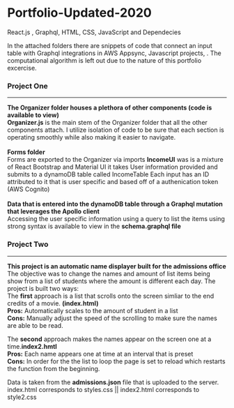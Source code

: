 # Portfolio-Updated-2020
React.js , Graphql, HTML, CSS, JavaScript and Dependecies

In the attached folders there are snippets of code that connect an input table with Graphql integrations in AWS Appsync, Javascript projects, . The computational algorithm is left out due to the nature of this portfolio excercise. 

<h3>Project One</h3>
<hr/>

<b>The Organizer folder houses a plethora of other components (code is available to view)</b><br/>
   <b>Organizer.js</b> is the main stem of the Organizer folder that all the other components attach. I utilize isolation of code to be 
    sure that each section is operating smoothly while also making it easier to navigate.<br/><br/>
<b> Forms folder</b><br/>
   Forms are exported to the Organizer via imports
   <b>IncomeUI</b> was is a mixture of React Bootstrap and Material UI it takes User information provided and submits to a dynamoDB table 
     called IncomeTable
   Each input has an ID attributed to it that is user specific and based off of a authenication token (AWS Cognito)<br/><br/>
<b>Data that is entered into the dynamoDB table through a Graphql mutation that leverages the Apollo client</b><br/>
   Accessing the user specific information using a query to list the items using strong syntax is available to view in the <b>                schema.graphql file </b><br/>
    
<h3>Project Two </h3>
<hr/>

<b> This project is an automatic name displayer built for the admissions office</b><br/>
   The objective was to change the names and amount of list items being show from a list of students where the amount is different each         day. The project is built       two ways: <br/>
   The <b>first</b> approach is a list that scrolls onto the screen simliar to the end credits of a movie. <b>(index.html)</b><br/>
   <b>Pros:</b> Automatically scales to the amount of student in a list<br/>
   <b>Cons:</b> Manually adjust the speed of the scrolling to make sure the names are able to be read.<br/>
   
   The <b>second</b> approach makes the names appear on the screen one at a time.<b>index2.hmtl</b><br/>
   <b> Pros:</b> Each name appears one at time at an interval that is preset<br/>
   <b> Cons:</b> In order for the the list to loop the page is set to reload which restarts the function from the beginning.<br/>
   
   Data is taken from the <b>admissions.json</b> file that is uploaded to the server.<br/>
   index.html corresponds to styles.css || index2.html corresponds to style2.css
   
   
   
   
   
